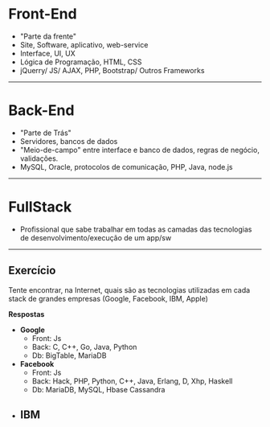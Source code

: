 # Front-End

 - "Parte da frente"
 - Site, Software, aplicativo, web-service
 - Interface, UI, UX
 - Lógica de Programação, HTML, CSS
 - jQuerry/ JS/ AJAX, PHP, Bootstrap/ Outros Frameworks

---------

# Back-End

 - "Parte de Trás"
 - Servidores, bancos de dados
 - "Meio-de-campo" entre interface e banco de dados, regras de negócio, validações.
 - MySQL, Oracle, protocolos de comunicação, PHP, Java, node.js

 ---------

 # FullStack

  - Profissional que sabe trabalhar em todas as camadas das tecnologias de desenvolvimento/execução de um app/sw

----------------------------------------------------------------

## Exercício

Tente encontrar, na Internet, quais são as tecnologias utilizadas em cada stack de grandes empresas (Google, Facebook, IBM, Apple)

**Respostas**

 - **Google**
    - Front: Js
    - Back: C, C++, Go, Java, Python
    - Db: BigTable, MariaDB
 - **Facebook**
    - Front: Js
    - Back: Hack, PHP, Python, C++, Java, Erlang, D, Xhp, Haskell
    - Db: MariaDB, MySQL, Hbase Cassandra
 - **IBM**
    - 